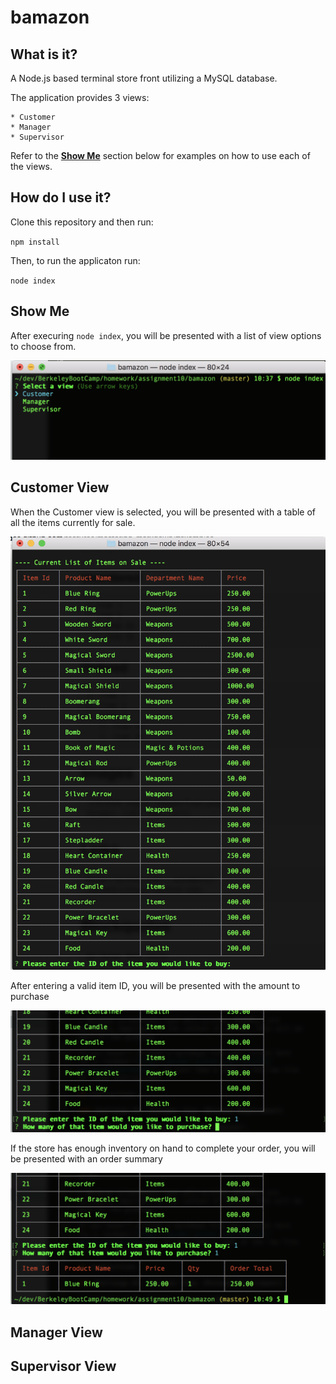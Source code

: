 # bamazon

## What is it?
A Node.js based terminal store front utilizing a MySQL database.

The application provides 3 views:

	* Customer
	* Manager
	* Supervisor

Refer to the [**Show Me**](#show-me) section below for examples on how to use each of the views.

## How do I use it?

Clone this repository and then run:

`npm install`

Then, to run the applicaton run:

`node index`

## Show Me

After execuring `node index`, you will be presented with a list of view options to choose from.

![index image](images/for_readme/node_index.png)

## Customer View

When the Customer view is selected, you will be presented with a table of all the items currently for sale.

![customer enter id](images/for_readme/customer_enterID.png)

After entering a valid item ID, you will be presented with the amount to purchase

![customer_enter_qty](images/for_readme/customer_validID.png)

If the store has enough inventory on hand to complete your order, you will be presented with an order summary

![customer order summary](images/for_readme/customer_successfulOrder.png)

## Manager View

## Supervisor View
